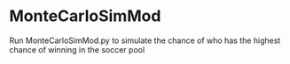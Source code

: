 # MonteCarloSimMod
Run MonteCarloSimMod.py to simulate the chance of who has the highest chance of winning in the soccer pool
